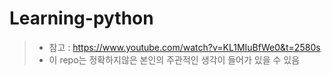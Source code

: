 # Learning-python
> * 참고 : https://www.youtube.com/watch?v=KL1MIuBfWe0&t=2580s
> * 이 repo는 정확하지않은 본인의 주관적인 생각이 들어가 있을 수 있음 
